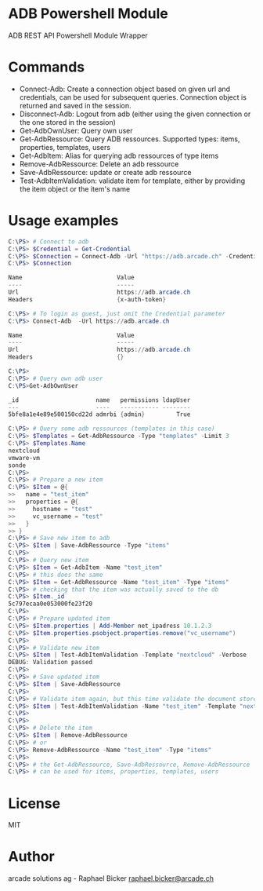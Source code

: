 
ADB Powershell Module
======================

ADB REST API Powershell Module Wrapper

# Commands
* Connect-Adb: Create a connection object based on given url and credentials, can be used for subsequent queries. Connection object is returned and saved in the session.
* Disconnect-Adb: Logout from adb (either using the given connection or the one stored in the session)
* Get-AdbOwnUser: Query own user
* Get-AdbRessource: Query ADB ressources. Supported types: items, properties, templates, users
* Get-AdbItem: Alias for querying adb ressources of type items
* Remove-AdbRessource: Delete an adb ressource
* Save-AdbRessource: update or create adb ressource
* Test-AdbItemValidation: validate item for template, either by providing the item object or the item's name

# Usage examples
```powershell
C:\PS> # Connect to adb
C:\PS> $Credential = Get-Credential
C:\PS> $Connection = Connect-Adb -Url "https://adb.arcade.ch" -Credential $Credential
C:\PS> $Connection

Name                           Value
----                           -----
Url                            https://adb.arcade.ch
Headers                        {x-auth-token}

C:\PS> # To login as guest, just omit the Credential parameter
C:\PS> Connect-Adb  -Url https://adb.arcade.ch

Name                           Value
----                           -----
Url                            https://adb.arcade.ch
Headers                        {}

C:\PS>
C:\PS> # Query own adb user
C:\PS>Get-AdbOwnUser

_id                      name   permissions ldapUser
---                      ----   ----------- --------
5bfe8a1e4e89e500150cd22d admrbi {admin}         True

C:\PS> # Query some adb ressources (templates in this case)
C:\PS> $Templates = Get-AdbRessource -Type "templates" -Limit 3
C:\PS> $Templates.Name
nextcloud
vmware-vm
sonde
C:\PS>
C:\PS> # Prepare a new item
C:\PS> $Item = @{
>>   name = "test_item"
>>   properties = @{
>>     hostname = "test"
>>     vc_username = "test"
>>   }
>> }
C:\PS> # Save new item to adb 
C:\PS> $Item | Save-AdbRessource -Type "items"
C:\PS>
C:\PS> # Query new item
C:\PS> $Item = Get-AdbItem -Name "test_item"
C:\PS> # this does the same
C:\PS> $Item = Get-AdbRessource -Name "test_item" -Type "items"
C:\PS> # checking that the item was actually saved to the db
C:\PS> $Item._id
5c797ecaa0e053000fe23f20
C:\PS>
C:\PS> # Prepare updated item
C:\PS> $Item.properties | Add-Member net_ipadress 10.1.2.3
C:\PS> $Item.properties.psobject.properties.remove("vc_username")
C:\PS> 
C:\PS> # Validate new item
C:\PS> $Item | Test-AdbItemValidation -Template "nextcloud" -Verbose
DEBUG: Validation passed
C:\PS>
C:\PS> # Save updated item
C:\PS> $Item | Save-AdbRessource
C:\PS>
C:\PS> # Validate item again, but this time validate the document stored online
C:\PS> $Item | Test-AdbItemValidation -Name "test_item" -Template "nextcloud"
C:\PS>
C:\PS>
C:\PS> # Delete the item
C:\PS> $Item | Remove-AdbRessource
C:\PS> # or
C:\PS> Remove-AdbRessource -Name "test_item" -Type "items"
C:\PS>
C:\PS> # the Get-AdbRessource, Save-AdbRessource, Remove-AdbRessource
C:\PS> # can be used for items, properties, templates, users
```

# License
MIT

# Author
arcade solutions ag - Raphael Bicker <raphael.bicker@arcade.ch>